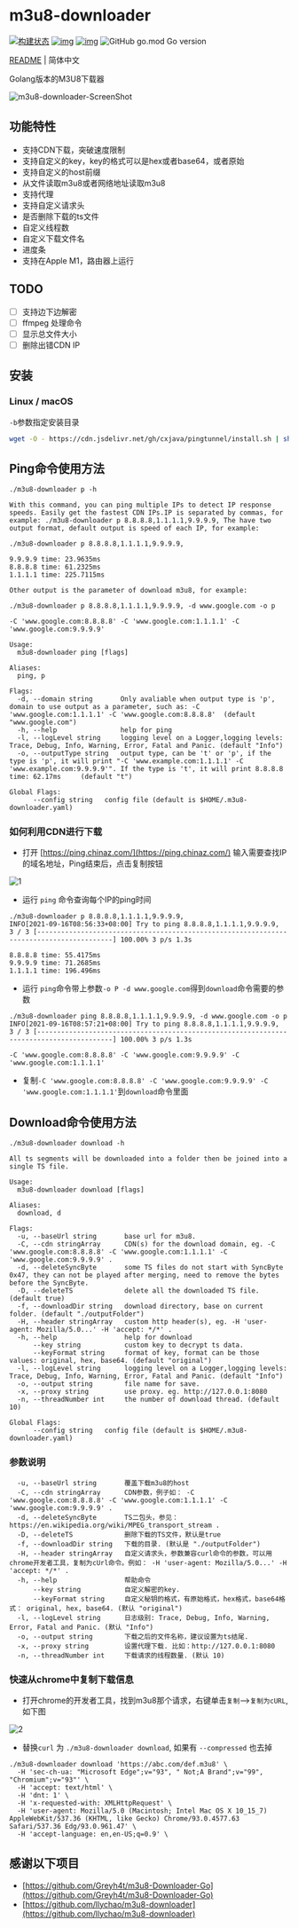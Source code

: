 # m3u8-downloader

[![构建状态](https://github.com/cxjava/m3u8-downloader/actions/workflows/build-and-test.yml/badge.svg)](https://github.com/cxjava/m3u8-downloader/actions/workflows/build-and-test.yml)
[![img](https://img.shields.io/github/license/cxjava/m3u8-downloader?label=%E8%AE%B8%E5%8F%AF%E8%AF%81)](https://github.com/cxjava/m3u8-downloader)
[![img](https://img.shields.io/github/release/cxjava/m3u8-downloader?label=%E6%9C%80%E6%96%B0%E7%89%88%E6%9C%AC)](https://github.com/cxjava/m3u8-downloader/releases)
![GitHub go.mod Go version](https://img.shields.io/github/go-mod/go-version/cxjava/m3u8-downloader)

[README](README.md) | 简体中文

Golang版本的M3U8下载器

![m3u8-downloader-ScreenShot](https://user-images.githubusercontent.com/802316/133533481-483aa464-2fbe-4a25-9539-4a6345481dcd.png)

## 功能特性

- 支持CDN下载，突破速度限制
- 支持自定义的key，key的格式可以是hex或者base64，或者原始
- 支持自定义的host前缀
- 从文件读取m3u8或者网络地址读取m3u8
- 支持代理
- 支持自定义请求头
- 是否删除下载的ts文件
- 自定义线程数
- 自定义下载文件名
- 进度条
- 支持在Apple M1，路由器上运行

## TODO

- [ ] 支持边下边解密
- [ ] ffmpeg 处理命令
- [ ] 显示总文件大小
- [ ] 删除出错CDN IP

## 安装

###  Linux / macOS

`-b`参数指定安装目录

```bash
wget -O - https://cdn.jsdelivr.net/gh/cxjava/pingtunnel/install.sh | sh -s -- -b /usr/local/bin
```

## Ping命令使用方法

``` shell
./m3u8-downloader p -h

With this command, you can ping multiple IPs to detect IP response speeds. Easily get the fastest CDN IPs.IP is separated by commas, for example: ./m3u8-downloader p 8.8.8.8,1.1.1.1,9.9.9.9, The have two output format, default output is speed of each IP, for example:

./m3u8-downloader p 8.8.8.8,1.1.1.1,9.9.9.9,

9.9.9.9 time: 23.9635ms
8.8.8.8 time: 61.2325ms
1.1.1.1 time: 225.7115ms

Other output is the parameter of download m3u8, for example:

./m3u8-downloader p 8.8.8.8,1.1.1.1,9.9.9.9, -d www.google.com -o p

-C 'www.google.com:8.8.8.8' -C 'www.google.com:1.1.1.1' -C 'www.google.com:9.9.9.9'

Usage:
  m3u8-downloader ping [flags]

Aliases:
  ping, p

Flags:
  -d, --domain string       Only avaliable when output type is 'p', domain to use output as a parameter, such as: -C 'www.google.com:1.1.1.1' -C 'www.google.com:8.8.8.8'  (default "www.google.com")
  -h, --help                help for ping
  -l, --logLevel string     logging level on a Logger,logging levels: Trace, Debug, Info, Warning, Error, Fatal and Panic. (default "Info")
  -o, --outputType string   output type, can be 't' or 'p', if the type is 'p', it will print "-C 'www.example.com:1.1.1.1' -C 'www.example.com:9.9.9.9'". If the type is 't', it will print 8.8.8.8 time: 62.17ms     (default "t")

Global Flags:
      --config string   config file (default is $HOME/.m3u8-downloader.yaml)
```

### 如何利用CDN进行下载

- 打开 [https://ping.chinaz.com/](https://ping.chinaz.com/) 输入需要查找IP的域名地址，Ping结束后，点击复制按钮

![1](https://user-images.githubusercontent.com/802316/133531905-ac398cc4-77da-44e3-a309-351feebd0628.png)

- 运行 `ping` 命令查询每个IP的ping时间

``` shell
./m3u8-downloader p 8.8.8.8,1.1.1.1,9.9.9.9,
INFO[2021-09-16T08:56:33+08:00] Try to ping 8.8.8.8,1.1.1.1,9.9.9.9,         
3 / 3 [-----------------------------------------------------------------------------------------] 100.00% 3 p/s 1.3s

8.8.8.8 time: 55.4175ms
9.9.9.9 time: 71.2685ms
1.1.1.1 time: 196.496ms

```

- 运行 `ping`命令带上参数`-o P -d www.google.com`得到`download`命令需要的参数

``` shell
./m3u8-downloader ping 8.8.8.8,1.1.1.1,9.9.9.9, -d www.google.com -o p 
INFO[2021-09-16T08:57:21+08:00] Try to ping 8.8.8.8,1.1.1.1,9.9.9.9,         
3 / 3 [-----------------------------------------------------------------------------------------] 100.00% 3 p/s 1.3s

-C 'www.google.com:8.8.8.8' -C 'www.google.com:9.9.9.9' -C 'www.google.com:1.1.1.1' 

```

- 复制`-C 'www.google.com:8.8.8.8' -C 'www.google.com:9.9.9.9' -C 'www.google.com:1.1.1.1'`到`download`命令里面

## Download命令使用方法

``` shell
./m3u8-downloader download -h

All ts segments will be downloaded into a folder then be joined into a single TS file.

Usage:
  m3u8-downloader download [flags]

Aliases:
  download, d

Flags:
  -u, --baseUrl string       base url for m3u8.
  -C, --cdn stringArray      CDN(s) for the download domain, eg. -C 'www.google.com:8.8.8.8' -C 'www.google.com:1.1.1.1' -C 'www.google.com:9.9.9.9' .
  -d, --deleteSyncByte       some TS files do not start with SyncByte 0x47, they can not be played after merging, need to remove the bytes before the SyncByte.
  -D, --deleteTS             delete all the downloaded TS file. (default true)
  -f, --downloadDir string   download directory, base on current folder. (default "./outputFolder")
  -H, --header stringArray   custom http header(s), eg. -H 'user-agent: Mozilla/5.0...' -H 'accept: */*' .
  -h, --help                 help for download
      --key string           custom key to decrypt ts data.
      --keyFormat string     format of key, format can be those values: original, hex, base64. (default "original")
  -l, --logLevel string      logging level on a Logger,logging levels: Trace, Debug, Info, Warning, Error, Fatal and Panic. (default "Info")
  -o, --output string        file name for save.
  -x, --proxy string         use proxy. eg. http://127.0.0.1:8080
  -n, --threadNumber int     the number of download thread. (default 10)

Global Flags:
      --config string   config file (default is $HOME/.m3u8-downloader.yaml)
```

### 参数说明

``` shell
  -u, --baseUrl string       覆盖下载m3u8的host
  -C, --cdn stringArray      CDN参数，例子如： -C 'www.google.com:8.8.8.8' -C 'www.google.com:1.1.1.1' -C 'www.google.com:9.9.9.9' .
  -d, --deleteSyncByte       TS二包头，参见： https://en.wikipedia.org/wiki/MPEG_transport_stream .
  -D, --deleteTS             删除下载的TS文件，默认是true
  -f, --downloadDir string   下载的目录. (默认是 "./outputFolder")
  -H, --header stringArray   自定义请求头，参数兼容curl命令的参数，可以用chrome开发者工具，复制为cUrl命令。例如： -H 'user-agent: Mozilla/5.0...' -H 'accept: */*' .
  -h, --help                 帮助命令
      --key string           自定义解密的key.
      --keyFormat string     自定义秘钥的格式，有原始格式，hex格式，base64格式： original, hex, base64. (默认 "original")
  -l, --logLevel string      日志级别: Trace, Debug, Info, Warning, Error, Fatal and Panic. (默认 "Info")
  -o, --output string        下载之后的文件名称，建议设置为ts结尾.
  -x, --proxy string         设置代理下载. 比如：http://127.0.0.1:8080
  -n, --threadNumber int     下载请求的线程数量. (默认 10)
```

### 快速从chrome中复制下载信息

- 打开chrome的开发者工具，找到m3u8那个请求，右键单击`复制`-->`复制为cURL`,如下图

![2](https://user-images.githubusercontent.com/802316/133640083-8a632552-0af5-464f-9720-e5e866f9fbcf.png)

- 替换`curl` 为 `./m3u8-downloader download`, 如果有 `--compressed` 也去掉

``` shell
./m3u8-downloader download 'https://abc.com/def.m3u8' \
  -H 'sec-ch-ua: "Microsoft Edge";v="93", " Not;A Brand";v="99", "Chromium";v="93"' \
  -H 'accept: text/html' \
  -H 'dnt: 1' \
  -H 'x-requested-with: XMLHttpRequest' \
  -H 'user-agent: Mozilla/5.0 (Macintosh; Intel Mac OS X 10_15_7) AppleWebKit/537.36 (KHTML, like Gecko) Chrome/93.0.4577.63 Safari/537.36 Edg/93.0.961.47' \
  -H 'accept-language: en,en-US;q=0.9' \
```

## 感谢以下项目

- [https://github.com/Greyh4t/m3u8-Downloader-Go](https://github.com/Greyh4t/m3u8-Downloader-Go)
- [https://github.com/llychao/m3u8-downloader](https://github.com/llychao/m3u8-downloader)
